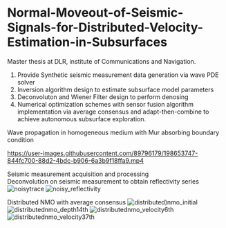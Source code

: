 # Normal-Moveout-of-Seismic-Signals-for-Distributed-Velocity-Estimation-in-Subsurfaces
Master thesis at DLR, institute of Communications and Navigation.  
   1. Provide Synthetic seismic measurement data generation via wave PDE solver  
   2. Inversion algorithm design to estimate subsurface model parameters 
   3. Deconvoluton and Wiener Filter design to perform denosing
   4. Numerical optimization schemes with sensor fusion algorithm implementation via average consensus and adapt-then-combine to achieve autonomous subsurface exploration.


 Wave propagation in homogeneous medium with Mur absorbing boundary condition

https://user-images.githubusercontent.com/89796179/198653747-844fc700-88d2-4bdc-b906-6a3b9f18ffa9.mp4



Seismic measurement acquisition and processing <br/>
Deconvolution on seismic measurement to obtain reflectivity series
![noisytrace](https://user-images.githubusercontent.com/89796179/198648585-1eaf1978-55de-4b52-95b3-5c2769167015.png)
![noisy_reflectivity](https://user-images.githubusercontent.com/89796179/198650218-a910f229-11ec-4a42-a2ad-a23424dbf68c.png)



Distributed NMO with average consensus 
![distributed)nmo_initial](https://user-images.githubusercontent.com/89796179/198657417-8543778e-0632-4255-9726-c42c50f8ae45.png)
![distributednmo_depth14th](https://user-images.githubusercontent.com/89796179/198657423-b5a43581-7d03-4924-a98c-cc8c8e6c166e.png)
![distributednmo_velocity6th](https://user-images.githubusercontent.com/89796179/198657429-e3019871-d68c-4388-bece-b7d665698519.png)
![distributednmo_velocity37th](https://user-images.githubusercontent.com/89796179/198657438-f050ae5b-b6fa-44f7-8de0-125e911cefe2.png)
